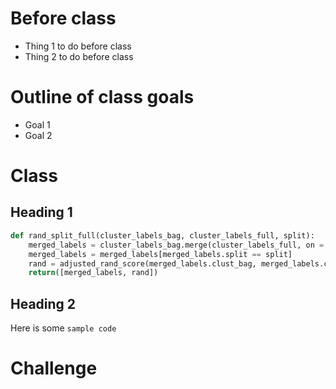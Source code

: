 # Before class

  * Thing 1 to do before class
  * Thing 2 to do before class

# Outline of class goals

  * Goal 1
  * Goal 2

# Class 


## Heading 1


```python
def rand_split_full(cluster_labels_bag, cluster_labels_full, split):
    merged_labels = cluster_labels_bag.merge(cluster_labels_full, on = 'URSI', how = 'left')
    merged_labels = merged_labels[merged_labels.split == split]
    rand = adjusted_rand_score(merged_labels.clust_bag, merged_labels.clust_no_bag)
    return([merged_labels, rand])
```


## Heading 2

Here is some `sample code`

# Challenge


